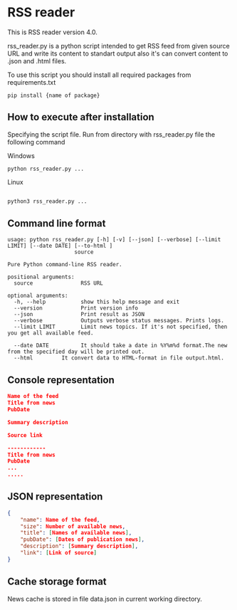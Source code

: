 RSS reader
=========

This is RSS reader version 4.0.

rss_reader.py is a python script intended to get RSS feed from given source URL
and write its content to standart output also it's can convert content to .json and .html files.


To use this script you should install all required packages from requirements.txt
```shell
pip install {name of package}
```



How to execute after installation
------

Specifying the script file. Run from directory with rss_reader.py file the following command


Windows
```shell
python rss_reader.py ...
```

Linux
```bash

python3 rss_reader.py ...
```

Command line format
-------

	usage: python rss_reader.py [-h] [-v] [--json] [--verbose] [--limit LIMIT] [--date DATE] [--to-html ]
						 source

	Pure Python command-line RSS reader.

	positional arguments:
	  source               RSS URL

	optional arguments:
	  -h, --help           show this help message and exit
	  --version            Print version info
	  --json               Print result as JSON
	  --verbose            Outputs verbose status messages. Prints logs.
	  --limit LIMIT        Limit news topics. If it's not specified, then you get all available feed.

	  --date DATE          It should take a date in %Y%m%d format.The new from the specified day will be printed out.
	  --html         It convert data to HTML-format in file output.html.

Сonsole representation
-------

```json
Name of the feed
Title from news
PubDate

Summary description

Source link

------------
Title from news
PubDate
...
.....


```
JSON representation
-------

```json
{
    "name": Name of the feed,
    "size": Number of available news,
    "title": [Names of available news],
    "pubDate": [Dates of publication news],
    "description": [Summary description],
    "link": [Link of source]
}
```

Cache storage format
------

News cache is stored in file data.json in current working directory.
